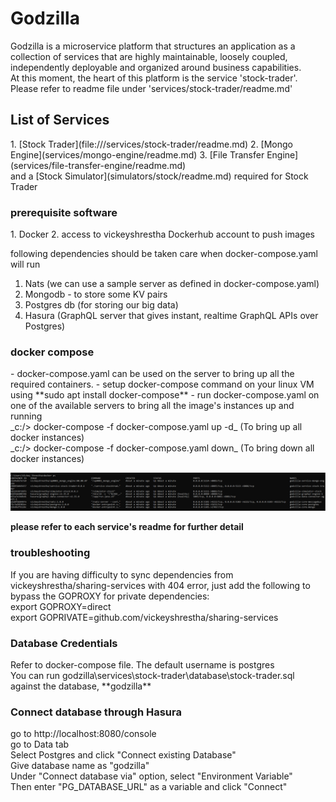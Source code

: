 <h1>Godzilla</h1>

Godzilla is a microservice platform that structures an application as a collection of services that are highly maintainable, loosely coupled, independently deployable and organized around business capabilities.
<br> At this moment, the heart of this platform is the service 'stock-trader'. Please refer to readme file under 'services/stock-trader/readme.md'

<h2>List of Services</h2>
1. [Stock Trader](file:///services/stock-trader/readme.md)
2. [Mongo Engine](services/mongo-engine/readme.md)
3. [File Transfer Engine](services/file-transfer-engine/readme.md)
<br> and a [Stock Simulator](simulators/stock/readme.md) required for Stock Trader

<h3>prerequisite software</h3>
1. Docker
2. access to vickeyshrestha Dockerhub account to push images

following dependencies should be taken care when docker-compose.yaml will run
1. Nats (we can use a sample server as defined in docker-compose.yaml)
2. Mongodb - to store some KV pairs
3. Postgres db (for storing our big data)
4. Hasura (GraphQL server that gives instant, realtime GraphQL APIs over Postgres)

<h3>docker compose</h3>
- docker-compose.yaml can be used on the server to bring up all the required containers. 
- setup docker-compose command on your linux VM using **sudo apt  install docker-compose**
- run docker-compose.yaml on one of the available servers to bring all the image's instances up and running
<br> _c:/> docker-compose -f docker-compose.yaml up -d_ (To bring up all docker instances)
<br> _c:/> docker-compose -f docker-compose.yaml down_ (To bring down all docker instances)
  
![img.png](img.png)

**please refer to each service's readme for further detail**

<h3>troubleshooting</h3>
If you are having difficulty to sync dependencies from vickeyshrestha/sharing-services with 404 error, just add the following to bypass the GOPROXY for private dependencies:
<br> export GOPROXY=direct
<br> export GOPRIVATE=github.com/vickeyshrestha/sharing-services

<h3>Database Credentials</h3>
Refer to docker-compose file. The default username is postgres
<br> You can run godzilla\services\stock-trader\database\stock-trader.sql against the database, **godzilla**

<h3>Connect database through Hasura</h3>
go to http://localhost:8080/console
<br> go to Data tab
<br> Select Postgres and click "Connect existing Database"
<br> Give database name as "godzilla"
<br> Under "Connect database via" option, select "Environment Variable"
<br> Then enter "PG_DATABASE_URL" as a variable and click "Connect"